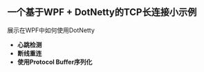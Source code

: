 ## 一个基于WPF + DotNetty的TCP长连接小示例

展示在WPF中如何使用DotNetty

- **心跳检测**
- **断线重连**
- **使用Protocol Buffer序列化**
